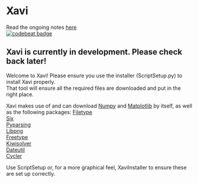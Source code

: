 # Xavi
Read the ongoing notes [here](http://bit.do/xavinotes)  
[![codebeat badge](https://codebeat.co/badges/b60dea8d-cf99-481e-9af5-9b87d22dd4a2)](https://codebeat.co/projects/github-com-simloads-xavi-master)
## Xavi is currently in development. Please check back later!

Welcome to Xavi!
Please ensure you use the installer (ScriptSetup.py) to install Xavi properly.  
That tool will ensure all the required files are downloaded and put in the right place.  

Xavi makes use of and can download [Numpy](https://www.numpy.org/) and [Matplotlib](https://matplotlib.org/) by itself, as well as the following packages: 
[Filetype](https://pypi.org/project/filetype)  
[Six](https://pypi.org/project/six/)  
[Pyparsing](https://pypi.org/project/pyparsing/)  
[Libpng](http://www.libpng.org/pub/png/libpng.html)  
[Freetype](https://www.freetype.org/)  
[Kiwisolver](https://pypi.org/project/kiwisolver/)  
[Dateutil](https://pypi.org/project/python-dateutil/)  
[Cycler](https://pypi.org/project/Cycler/)  

Use ScriptSetup or, for a more graphical feel, XaviInstaller to ensure these are set up correctly.
